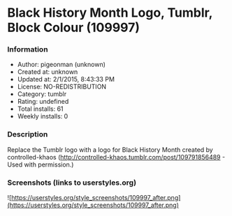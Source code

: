 # Black History Month Logo, Tumblr, Block Colour (109997)

### Information
- Author: pigeonman (unknown)
- Created at: unknown
- Updated at: 2/1/2015, 8:43:33 PM
- License: NO-REDISTRIBUTION
- Category: tumblr
- Rating: undefined
- Total installs: 61
- Weekly installs: 0


### Description
Replace the Tumblr logo with a logo for Black History Month created by controlled-khaos (http://controlled-khaos.tumblr.com/post/109791856489 - Used with permission.)


### Screenshots (links to userstyles.org)
![https://userstyles.org/style_screenshots/109997_after.png](https://userstyles.org/style_screenshots/109997_after.png)


